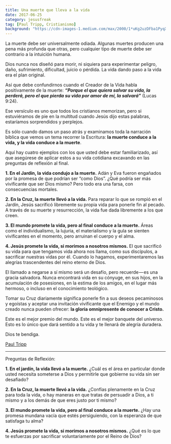 ```yaml
---
title: Una muerte que lleva a la vida
date: 2017-06-25
category: jesusfreak
tag: [Paul Tripp, Cristianismo]
background: "https://cdn-images-1.medium.com/max/2000/1*uKg2uzDFba1PyqXq0yGwyw.jpeg"
---
```


La muerte debe ser universalmente odiada. Algunas muertes producen una pena más profunda que otras, pero cualquier tipo de muerte debe ser contrario a la intuición humana.

Dios nunca nos diseñó para morir, ni siquiera para experimentar peligro, daño, sufrimiento, dificultad, juicio o pérdida. La vida dando paso a la vida era el plan original.

Así que debe confundirnos cuando el Creador de la Vida habla positivamente de la muerte: ***“Porque el que quiera salvar su vida, la perderá, pero el que pierda su vida por amor de mí, la salvará”*** (Lucas 9:24).

Ese versículo es uno que todos los cristianos memorizan, pero si estuviéramos de pie en la multitud cuando Jesús dijo estas palabras, estaríamos sorprendidos y perplejos.

Es sólo cuando damos un paso atrás y examinamos toda la narración bíblica que vemos un tema recorrer la Escritura: **la muerte conduce a la vida, y la vida conduce a la muerte**.

Aquí hay cuatro ejemplos con los que usted debe estar familiarizado, así que asegúrese de aplicar estos a su vida cotidiana excavando en las preguntas de reflexión al final.

**1. En el Jardín, la vida condujo a la muerte.** Adán y Eva fueron engañados por la promesa de que podrían ser “como Dios”. ¿Qué podría ser más vivificante que ser Dios mismo? Pero todo era una farsa, con consecuencias mortales.

**2. En la Cruz, la muerte llevó a la vida.** Para reparar lo que se rompió en el Jardín, Jesús sacrificó libremente su propia vida para ponerle fin al pecado. A través de su muerte y resurrección, la vida fue dada libremente a los que creen.

**3. El mundo promete la vida, pero al final conduce a la muerte.** Áreas como el individualismo, la lujuria, el materialismo y la gula se sienten vivificantes en el momento, pero arruinan el cuerpo y el alma.

**4. Jesús promete la vida, si morimos a nosotros mismos.** El que sacrificó su vida para que tengamos vida ahora nos llama, como sus discípulos, a sacrificar nuestras vidas por él. Cuando lo hagamos, experimentaremos las alegrías trascendentes del reino eterno de Dios.

El llamado a negarse a sí mismo será un desafío, pero recuerde — es una gracia salvadora. Nunca encontrará vida en su cónyuge, en sus hijos, en la acumulación de posesiones, en la estima de los amigos, en el lugar más hermoso, o incluso en el conocimiento teológico.

Tomar su Cruz diariamente significa ponerle fin a sus deseos pecaminosos y egoístas y aceptar una invitación vivificante que el Enemigo y el mundo creado nunca pueden ofrecer: **la gloria omnipresente de conocer a Cristo.**

Este es el mejor premio del mundo. Este es el mejor banquete del universo. Esto es lo único que dará sentido a tu vida y te llenará de alegría duradera.

Dios te bendiga.

[Paul Tripp](https://www.paultripp.com/)

* * *

Preguntas de Reflexión:

**1. En el jardín, la vida llevó a la muerte.** ¿Cuál es el área en particular donde usted necesita someterse a Dios y permitirle que gobierne su vida sin ser desafiado?

**2. En la Cruz, la muerte llevó a la vida.** ¿Confías plenamente en la Cruz para toda la vida, o hay maneras en que tratas de persuadir a Dios, a ti mismo y a los demás de que eres justo por ti mismo?

**3. El mundo promete la vida, pero al final conduce a la muerte.** ¿Hay una promesa mundana vacía que estés persiguiendo, con la esperanza de que satisfaga tu alma?

**4. Jesús promete la vida, si morimos a nosotros mismos.** ¿Qué es lo que te esfuerzas por sacrificar voluntariamente por el Reino de Dios?
